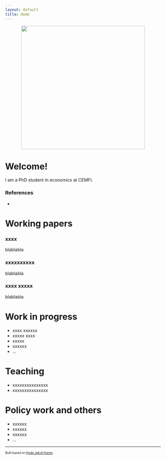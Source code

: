 ```yaml
---
layout: default
title: Home
---
```

<p align="center">
   <img width="400" height=auto src="/photos/PELLO (88).jpg">
   <!--- <img width="200" height=auto src="/photos/PELLO (53).jpg">  --->
</p>


# Welcome!

I am a PhD student in economics at CEMFI.

### References

- 

# Working papers

### xxxx

blablabla

### xxxxxxxxxx

blablabla

### xxxx xxxxx

blablabla


# Work in progress
- xxxx xxxxxx
- xxxxx xxxx
- xxxxx 
- xxxxxx
- ...

# Teaching
- xxxxxxxxxxxxxxx
- xxxxxxxxxxxxxxx

# Policy work and others
- xxxxxx
- xxxxxx
- xxxxxx
- ...


---
<sup><sub>Built based on [Hyde Jekyll theme](https://github.com/poole/hyde).<sub><sup>





